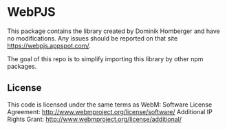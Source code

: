 # WebPJS

This package contains the library created by Dominik Homberger and have no modifications. Any issues should be reported on that site https://webpjs.appspot.com/.

The goal of this repo is to simplify importing this library by other npm packages.
## License

This code is licensed under the same terms as WebM:
Software License Agreement:  http://www.webmproject.org/license/software/
Additional IP Rights Grant:  http://www.webmproject.org/license/additional/
